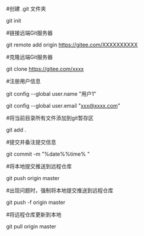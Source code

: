 #创建 .git 文件夹 

git init 



#链接远端Git服务器 

git remote add origin https://gitee.com/XXXXXXXXXX



#克隆远端Git服务器 

git clone https://gitee.com/xxxx 



#注册用户信息 

git config --global user.name "用户1" 

git config --global user.email "xxx@xxxx.com" 



#将当前目录所有文件添加到git暂存区 

git add . 



#提交并备注提交信息 

git commit -m "%date%%time% " 



#将本地提交推送到远程仓库 

git push origin master 



#出现问题时，强制将本地提交推送到远程仓库 

git push -f origin master 



#将远程仓库更新到本地 

git pull origin master